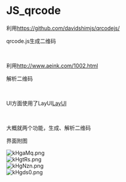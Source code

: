 # JS_qrcode

<p>利用<a href="https://github.com/davidshimjs/qrcodejs/">https://github.com/davidshimjs/qrcodejs/</a></p>
<p>qrcode.js生成二维码</p>
<br/>
<p>利用<a href="http://www.aeink.com/1002.html">http://www.aeink.com/1002.html</a></p>
<p>解析二维码</p>
<br/>
<p>UI方面使用了LayUI<a href="https://www.layui.com/">LayUI</a></p>
<br/>
<p>大概就两个功能，生成、解析二维码</p>
<p>界面附图</p>
<img src="https://s2.ax1x.com/2019/03/01/kHgaMq.png" alt="kHgaMq.png" border="0"><br/>
<img src="https://s2.ax1x.com/2019/03/01/kHgtRs.png" alt="kHgtRs.png" border="0"><br/>
<img src="https://s2.ax1x.com/2019/03/01/kHgNzn.png" alt="kHgNzn.png" border="0"><br/>
<img src="https://s2.ax1x.com/2019/03/01/kHgds0.png" alt="kHgds0.png" border="0"><br/>

